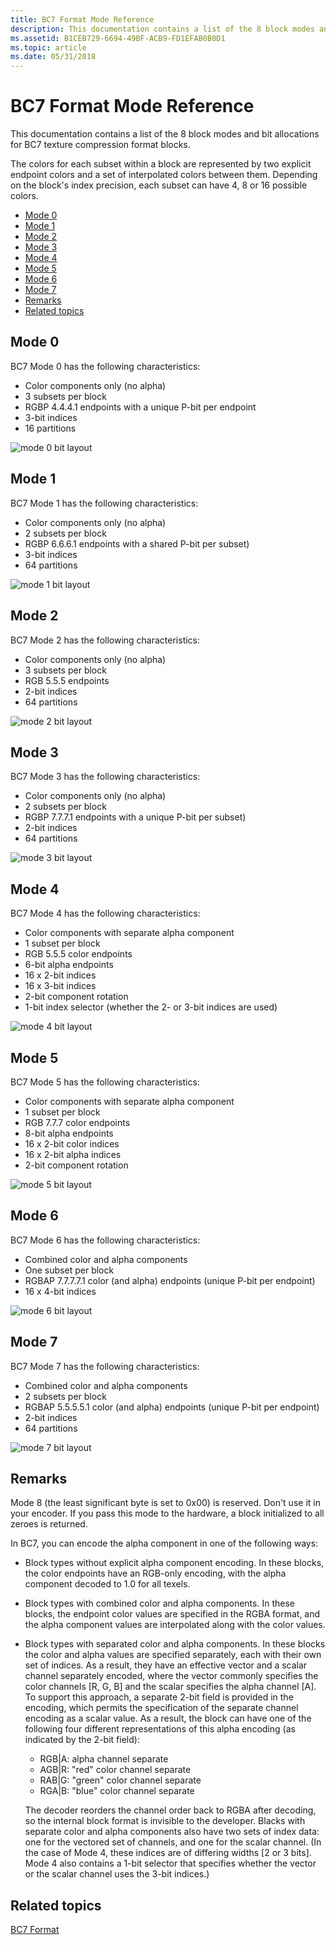 ```yaml
---
title: BC7 Format Mode Reference
description: This documentation contains a list of the 8 block modes and bit allocations for BC7 texture compression format blocks.
ms.assetid: B1CEB729-6694-49BF-ACB9-FD1EFAB0B0D1
ms.topic: article
ms.date: 05/31/2018
---
```


# BC7 Format Mode Reference

This documentation contains a list of the 8 block modes and bit allocations for BC7 texture compression format blocks.

The colors for each subset within a block are represented by two explicit endpoint colors and a set of interpolated colors between them. Depending on the block's index precision, each subset can have 4, 8 or 16 possible colors.

-   [Mode 0](#mode-0)
-   [Mode 1](#mode-1)
-   [Mode 2](#mode-2)
-   [Mode 3](#mode-3)
-   [Mode 4](#mode-4)
-   [Mode 5](#mode-5)
-   [Mode 6](#mode-6)
-   [Mode 7](#mode-7)
-   [Remarks](#remarks)
-   [Related topics](#related-topics)

## Mode 0

BC7 Mode 0 has the following characteristics:

-   Color components only (no alpha)
-   3 subsets per block
-   RGBP 4.4.4.1 endpoints with a unique P-bit per endpoint
-   3-bit indices
-   16 partitions

![mode 0 bit layout](images/bc7-mode0.png)

## Mode 1

BC7 Mode 1 has the following characteristics:

-   Color components only (no alpha)
-   2 subsets per block
-   RGBP 6.6.6.1 endpoints with a shared P-bit per subset)
-   3-bit indices
-   64 partitions

![mode 1 bit layout](images/bc7-mode1.png)

## Mode 2

BC7 Mode 2 has the following characteristics:

-   Color components only (no alpha)
-   3 subsets per block
-   RGB 5.5.5 endpoints
-   2-bit indices
-   64 partitions

![mode 2 bit layout](images/bc7-mode2.png)

## Mode 3

BC7 Mode 3 has the following characteristics:

-   Color components only (no alpha)
-   2 subsets per block
-   RGBP 7.7.7.1 endpoints with a unique P-bit per subset)
-   2-bit indices
-   64 partitions

![mode 3 bit layout](images/bc7-mode3.png)

## Mode 4

BC7 Mode 4 has the following characteristics:

-   Color components with separate alpha component
-   1 subset per block
-   RGB 5.5.5 color endpoints
-   6-bit alpha endpoints
-   16 x 2-bit indices
-   16 x 3-bit indices
-   2-bit component rotation
-   1-bit index selector (whether the 2- or 3-bit indices are used)

![mode 4 bit layout](images/bc7-mode4.png)

## Mode 5

BC7 Mode 5 has the following characteristics:

-   Color components with separate alpha component
-   1 subset per block
-   RGB 7.7.7 color endpoints
-   8-bit alpha endpoints
-   16 x 2-bit color indices
-   16 x 2-bit alpha indices
-   2-bit component rotation

![mode 5 bit layout](images/bc7-mode5.png)

## Mode 6

BC7 Mode 6 has the following characteristics:

-   Combined color and alpha components
-   One subset per block
-   RGBAP 7.7.7.7.1 color (and alpha) endpoints (unique P-bit per endpoint)
-   16 x 4-bit indices

![mode 6 bit layout](images/bc7-mode6.png)

## Mode 7

BC7 Mode 7 has the following characteristics:

-   Combined color and alpha components
-   2 subsets per block
-   RGBAP 5.5.5.5.1 color (and alpha) endpoints (unique P-bit per endpoint)
-   2-bit indices
-   64 partitions

![mode 7 bit layout](images/bc7-mode7.png)

## Remarks

Mode 8 (the least significant byte is set to 0x00) is reserved. Don't use it in your encoder. If you pass this mode to the hardware, a block initialized to all zeroes is returned.

In BC7, you can encode the alpha component in one of the following ways:

-   Block types without explicit alpha component encoding. In these blocks, the color endpoints have an RGB-only encoding, with the alpha component decoded to 1.0 for all texels.
-   Block types with combined color and alpha components. In these blocks, the endpoint color values are specified in the RGBA format, and the alpha component values are interpolated along with the color values.
-   Block types with separated color and alpha components. In these blocks the color and alpha values are specified separately, each with their own set of indices. As a result, they have an effective vector and a scalar channel separately encoded, where the vector commonly specifies the color channels \[R, G, B\] and the scalar specifies the alpha channel \[A\]. To support this approach, a separate 2-bit field is provided in the encoding, which permits the specification of the separate channel encoding as a scalar value. As a result, the block can have one of the following four different representations of this alpha encoding (as indicated by the 2-bit field):
    -   RGB\|A: alpha channel separate
    -   AGB\|R: "red" color channel separate
    -   RAB\|G: "green" color channel separate
    -   RGA\|B: "blue" color channel separate

    The decoder reorders the channel order back to RGBA after decoding, so the internal block format is invisible to the developer. Blacks with separate color and alpha components also have two sets of index data: one for the vectored set of channels, and one for the scalar channel. (In the case of Mode 4, these indices are of differing widths \[2 or 3 bits\]. Mode 4 also contains a 1-bit selector that specifies whether the vector or the scalar channel uses the 3-bit indices.)

## Related topics

<dl> <dt>

[BC7 Format](bc7-format.md)
</dt> </dl>

 

 





